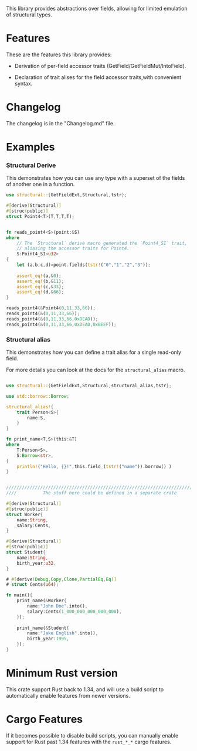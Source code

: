 This library provides abstractions over fields,
allowing for limited emulation of structural types.
 
# Features

These are the features this library provides:

- Derivation of per-field accessor traits (GetField/GetFieldMut/IntoField).

- Declaration of trait alises for the field accessor traits,with convenient syntax.

# Changelog

The changelog is in the "Changelog.md" file.

# Examples


### Structural Derive

This demonstrates how you can use any type with a superset of the
fields of another one in a function.

```rust
use structural::{GetFieldExt,Structural,tstr};

#[derive(Structural)]
#[struc(public)]
struct Point4<T>(T,T,T,T);


fn reads_point4<S>(point:&S)
where
    // The `Structural` derive macro generated the `Point4_SI` trait,
    // aliasing the accessor traits for Point4.
    S:Point4_SI<u32>
{
    let (a,b,c,d)=point.fields(tstr!("0","1","2","3"));
    
    assert_eq!(a,&0);
    assert_eq!(b,&11);
    assert_eq!(c,&33);
    assert_eq!(d,&66);
}

reads_point4(&Point4(0,11,33,66));
reads_point4(&(0,11,33,66));
reads_point4(&(0,11,33,66,0xDEAD));
reads_point4(&(0,11,33,66,0xDEAD,0xBEEF));

```

### Structural alias

This demonstrates how you can define a trait alias for a single read-only field.

For more details you can look at the docs for the `structural_alias` macro.

```rust

use structural::{GetFieldExt,Structural,structural_alias,tstr};

use std::borrow::Borrow;

structural_alias!{
    trait Person<S>{
        name:S,
    }
}

fn print_name<T,S>(this:&T)
where
    T:Person<S>,
    S:Borrow<str>,
{
    println!("Hello, {}!",this.field_(tstr!("name")).borrow() )
}


//////////////////////////////////////////////////////////////////////////
////          The stuff here could be defined in a separate crate

#[derive(Structural)]
#[struc(public)]
struct Worker{
    name:String,
    salary:Cents,
}

#[derive(Structural)]
#[struc(public)]
struct Student{
    name:String,
    birth_year:u32,
}

# #[derive(Debug,Copy,Clone,PartialEq,Eq)]
# struct Cents(u64);

fn main(){
    print_name(&Worker{
        name:"John Doe".into(),
        salary:Cents(1_000_000_000_000_000),
    });
    
    print_name(&Student{
        name:"Jake English".into(),
        birth_year:1995,
    });
}

```


# Minimum Rust version

This crate support Rust back to 1.34,
and will use a build script to automatically enable features from newer versions.

# Cargo Features

If it becomes possible to disable build scripts,
you can manually enable support for Rust past 1.34 features with the `rust_*_*` cargo features.


